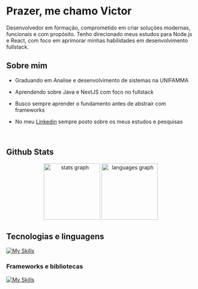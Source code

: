 # Prazer, me chamo Victor

Desenvolvedor em formação, comprometido em criar soluções modernas, funcionais e com propósito. Tenho direcionado meus estudos para Node.js e React, com foco em aprimorar minhas habilidades em desenvolvimento fullstack.

## Sobre mim

- Graduando em Analise e desenvolvimento de sistemas na UNIFAMMA

- Aprendendo sobre Java e NextJS com foco no fullstack

- Busco sempre aprender o fundamento antes de abstrair com frameworks

- No meu [Linkedin](https://www.linkedin.com/in/victorgama7/) sempre posto sobre os meus estudos e pesquisas
<br>

<h2>Github Stats</h2>


<div align="center">
  <img src="https://github-readme-stats.vercel.app/api?username=victorgama7x&hide_title=false&hide_rank=false&show_icons=true&include_all_commits=true&count_private=true&disable_animations=false&theme=gruvbox&locale=en&hide_border=false" height="150" alt="stats graph"  />
  <img src="https://github-readme-stats.vercel.app/api/top-langs?username=victorgama7x&locale=en&hide_title=false&layout=compact&card_width=320&langs_count=5&theme=gruvbox&hide_border=false" height="150" alt="languages graph"  />
</div>

## Tecnologias e linguagens

[![My Skills](https://skillicons.dev/icons?i=html,css,js,java,docker)](https://skillicons.dev)

###  Frameworks e bibliotecas
[![My Skills](https://skillicons.dev/icons?i=spring,react,next,postgres,mongo)](https://skillicons.dev)
